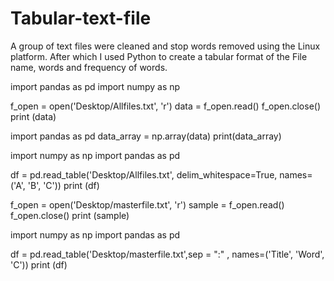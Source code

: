 # Tabular-text-file
A group of text files were cleaned and stop words removed using the Linux platform. After which I used Python to create a tabular format of the File name, words and frequency of words. 


import pandas as pd
import numpy as np

f_open  = open('Desktop/Allfiles.txt', 'r')
data = f_open.read()
f_open.close()
print (data)


import pandas as pd
data_array = np.array(data)
print(data_array)


import numpy as np
import pandas as pd

df = pd.read_table('Desktop/Allfiles.txt', delim_whitespace=True, names=('A', 'B', 'C'))
print (df)

f_open  = open('Desktop/masterfile.txt', 'r')
sample = f_open.read()
f_open.close()
print (sample)

import numpy as np
import pandas as pd

df = pd.read_table('Desktop/masterfile.txt',sep = ":" , names=('Title', 'Word', 'C'))
print (df)



